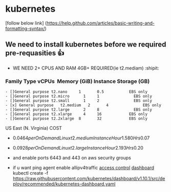 # kubernetes
[follow below link]
(https://help.github.com/articles/basic-writing-and-formatting-syntax/)

## We need to install kubernetes before we required pre-requasities :+1:
- WE NEED 2+ CPUS AND RAM 4GB+ REQUIRED(ie t2.mediam) :shipit:
 
### Family	        Type	    vCPUs 	Memory (GiB)	Instance Storage (GB)

```
- []General purpose	t2.nano	    1	    0.5	          EBS only	
- []General purpose	t2.micro	  1	    1	            EBS only	
- []General purpose	t2.small	  1	    2	            EBS only	
- [x] General purpose	t2.medium 	2	    4	            EBS only	
- []General purpose	t2.large	  2	    8	            EBS only	
- []General purpose	t2.xlarge	  4	    16	          EBS only	
- []General purpose	t2.2xlarge	8	    32	          EBS only	
```

US East (N. Virginia) COST 
- $0.0464 per On Demand Linux t2.medium Instance Hour1.580 Hrs$0.07
 - $0.0928 per On Demand Linux t2.large Instance Hour2.193 Hrs$0.20

- and enable ports 6443 and 443 on aws security groups
- if u want ping agent enable allipv4traffic
[access control](https://github.com/kubernetes/dashboard/wiki/Creating-sample-user)
[dashboard](https://github.com/kubernetes/dashboard)
kubectl create -f https://raw.githubusercontent.com/kubernetes/dashboard/v1.10.1/src/deploy/recommended/kubernetes-dashboard.yaml
